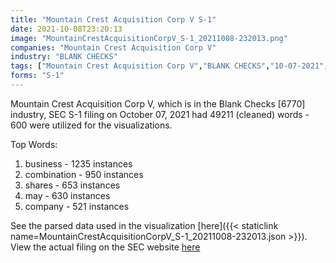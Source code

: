 ```yaml
---
title: "Mountain Crest Acquisition Corp V S-1"
date: 2021-10-08T23:20:13
image: "MountainCrestAcquisitionCorpV_S-1_20211008-232013.png"
companies: "Mountain Crest Acquisition Corp V"
industry: "BLANK CHECKS"
tags: ["Mountain Crest Acquisition Corp V","BLANK CHECKS","10-07-2021","S-1"]
forms: "S-1"
---
```

Mountain Crest Acquisition Corp V, which is in the Blank Checks [6770] industry, SEC S-1 filing on October 07, 2021 had 49211 (cleaned) words - 600 were utilized for the visualizations.

Top Words:
1. business - 1235 instances
2. combination - 950 instances
3. shares - 653 instances
4. may - 630 instances
5. company - 521 instances


See the parsed data used in the visualization [here]({{< staticlink name=MountainCrestAcquisitionCorpV_S-1_20211008-232013.json >}}).  
View the actual filing on the SEC website [here](https://www.sec.gov/Archives/edgar/data/1859035/0001829126-21-011662.txt)
